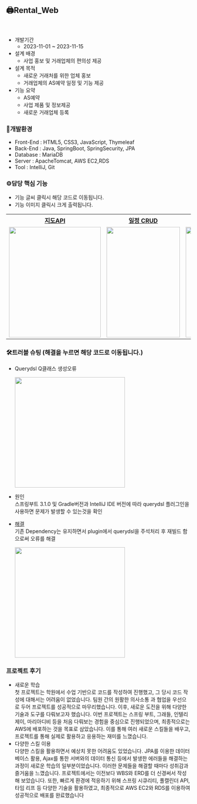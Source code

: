 
 ## 🖨Rental_Web
<br>

 * 개발기간
   - 2023-11-01 ~ 2023-11-15
 * 설계 배경
   - 사업 홍보 및 거래업체의 편의성 제공
 * 설계 목적 
   - 새로운 거래처를 위한 업체 홍보
   - 거래업체의 AS예약 일정 및 기능 제공
 * 기능 요약
   - AS예약 
   - 사업 제품 및 정보제공
   - 새로운 거래업체 등록
  
  ### 🔧개발환경
  * Front-End :  HTML5, CSS3, JavaScript, Thymeleaf
  * Back-End : Java, SpringBoot, SpringSecurity, JPA
  * Database : MariaDB
  * Server : ApacheTomcat, AWS EC2,RDS
  * Tool : IntelliJ, Git

  ### ⚙담당 핵심 기능
  * 기능 글씨 클릭시 해당 코드로 이동됩니다.
  * 기능 이미지 클릭시 크게 출력됩니다.
  <table>
    <tr>
    <th>
     <a href="https://github.com/Malvin222/Rental_Web/blob/049c3a8862148c20b7b3a791564925747156bcb6/src/main/resources/templates/introduce/introduce.html#L36"> 지도API</a>
    </th>
    <th>
     <a href="https://github.com/Malvin222/Rental_Web/blob/049c3a8862148c20b7b3a791564925747156bcb6/src/main/java/com/rental_web/controller/AscalController.java#L47"> 일정 CRUD</a>
    </th>
    <th>
     <a href="https://github.com/Malvin222/Rental_Web/blob/049c3a8862148c20b7b3a791564925747156bcb6/src/main/resources/templates/ascal/main.html#L17C7-L17C7"> 풀캘린더</a>
    </th>
   </tr>
   <tr>
     <td>
      <img src="https://github.com/Malvin222/Rental_Web/assets/127707299/a70c4ae6-f2a6-4c86-991b-2eb0b75c93d2" width="250" height="300">
     </td>
     <td>
      <img src="https://github.com/Malvin222/Rental_Web/assets/127707299/095d53a8-08cb-46c7-ba87-3403167b888a" width="200" height="300">
     </td>
     <td>
      <img src="https://github.com/Malvin222/Rental_Web/assets/127707299/ea4500d9-c9ab-440c-b26c-b702ba67f691" width="200" height="300">
     </td>
   </tr>
  </table>

   ### 🛠트러블 슈팅 (해결을 누르면 해당 코드로 이동됩니다.)
   - Querydsl Q클래스 생성오류
     
     <img src="https://github.com/Malvin222/Rental_Web/assets/127707299/de755ec1-32db-429c-9d6e-d32787c83e1a" width="300">
    
   - 원인 <br>
        스프링부트 3.1.0 및 Gradle버전과 IntelliJ IDE 버전에 따라
        querydsl  플러그인을 사용하면 문제가 발생할 수 있는것을 확인
       
   - [해결](https://github.com/Malvin222/Rental_Web/blob/049c3a8862148c20b7b3a791564925747156bcb6/build.gradle#L12C1-L12C1) <br>
        기존 Dependency는 유지하면서 plugin에서 querydsl을 주석처리 후 재빌드 함으로써 오류를 해결

        <img src="https://github.com/Malvin222/Rental_Web/assets/127707299/c73353a4-32d6-44f1-9ace-e529bbb70f37" width="300">



  ### 프로젝트 후기
  - 새로운 학습 <br>
    첫 프로젝트는 학원에서 수업 기반으로 코드를 작성하여 진행했고, 그 당시 코드 작성에 대해서는 어려움이 없었습니다. 팀원 간의 원활한 의사소통
    과 협업을 우선으로 두어 프로젝트를 성공적으로 마무리했습니다. 이후, 새로운 도전을 위해 다양한 기술과 도구를 다뤄보고자 했습니다.
    이번 프로젝트는 스프링 부트, 그래들, 인텔리제이, 마리아디비 등을 처음 다뤄보는 경험을 중심으로 진행되었으며, 최종적으로는 AWS에 배포하는
    것을 목표로 삼았습니다. 이를 통해 여러 새로운 스킬들을 배우고, 프로젝트를 통해 실제로 활용하고 응용하는 재미를 느꼈습니다.
  - 다양한 스킬 이용 <br>
    다양한 스킬을 활용하면서 예상치 못한 어려움도 있었습니다. JPA를 이용한 데이터베이스 활용, Ajax를 통한 서버와의 데이터 통신 등에서 발생한
    에러들을 해결하는 과정이 새로운 학습의 일부분이었습니다. 이러한 문제들을 해결할 때마다 성취감과 즐거움을 느꼈습니다.
    프로젝트에서는 이전보다 WBS와 ERD를 더 신경써서 작성해 보았습니다. 또한, 빠르게 환경에 적응하기 위해 스프링 시큐리티, 풀캘린더 API, 타임
    리프 등 다양한 기술을 활용하였고, 최종적으로 AWS EC2와 RDS를 이용하여 성공적으로 배포를 완료했습니다
    
     

